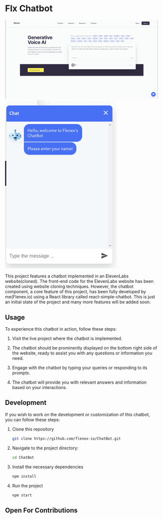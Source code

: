 # Flx Chatbot

![Chatbot Preview](./src/images/screen.png)
![Chatbot Preview](./src/images/chatbot.png)

This project features a chatbot implemented in an ElevenLabs website(cloned). The front-end code for the ElevenLabs website has been created using website cloning techniques. However, the chatbot component, a core feature of this project, has been fully developed by me(Flenex.io) using a React library called react-simple-chatbot. This is just an initial state of the project and many more features will be added soon.

## Usage

To experience this chatbot in action, follow these steps:

1. Visit the live project where the chatbot is implemented.

2. The chatbot should be prominently displayed on the bottom right side of the website, ready to assist you with any questions or information you need.

3. Engage with the chatbot by typing your queries or responding to its prompts.

4. The chatbot will provide you with relevant answers and information based on your interactions.

## Development

If you wish to work on the development or customization of this chatbot, you can follow these steps:

1. Clone this repository

   ```bash
   git clone https://github.com/flenex-io/ChatBot.git
   ```

2. Navigate to the project directory:

   ```bash
   cd ChatBot

   ```

3. Install the necessary dependencies

   ```bash
   npm install

   ```

4. Run the project
   ```bash
   npm start
   ```

## Open For Contributions
